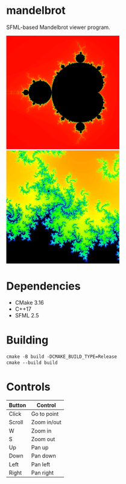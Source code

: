 # mandelbrot

SFML-based Mandelbrot viewer program.

<p float="middle">
    <img src="docs/mandelbrot.png" width="300"/>
    <img src="docs/zoomed.png"     width="300"/>
</p>

# Dependencies
 * CMake 3.16
 * C++17
 * SFML 2.5

# Building

```
cmake -B build -DCMAKE_BUILD_TYPE=Release
cmake --build build
```

# Controls

| Button | Control     |
| ------ | ----------- |
| Click  | Go to point |
| Scroll | Zoom in/out |
| W      | Zoom in     |
| S      | Zoom out    |
| Up     | Pan up      |
| Down   | Pan down    |
| Left   | Pan left    |
| Right  | Pan right   |
